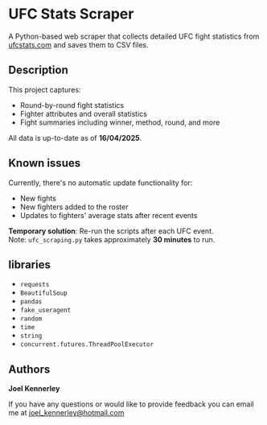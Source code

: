 # UFC Stats Scraper
A Python-based web scraper that collects detailed UFC fight statistics from [ufcstats.com](http://ufcstats.com) and saves them to CSV files.

## Description
This project captures:
- Round-by-round fight statistics
- Fighter attributes and overall statistics
- Fight summaries including winner, method, round, and more

All data is up-to-date as of **16/04/2025**.

## Known issues
Currently, there's no automatic update functionality for:
- New fights
- New fighters added to the roster
- Updates to fighters' average stats after recent events

**Temporary solution**: Re-run the scripts after each UFC event.  
Note: `ufc_scraping.py` takes approximately **30 minutes** to run.

## libraries
- `requests`
- `BeautifulSoup`
- `pandas`
- `fake_useragent`
- `random`
- `time`
- `string`
- `concurrent.futures.ThreadPoolExecutor`

## Authors
**Joel Kennerley**  

 If you have any questions or would like to provide feedback you can email me at 
 joel_kennerley@hotmail.com

 
